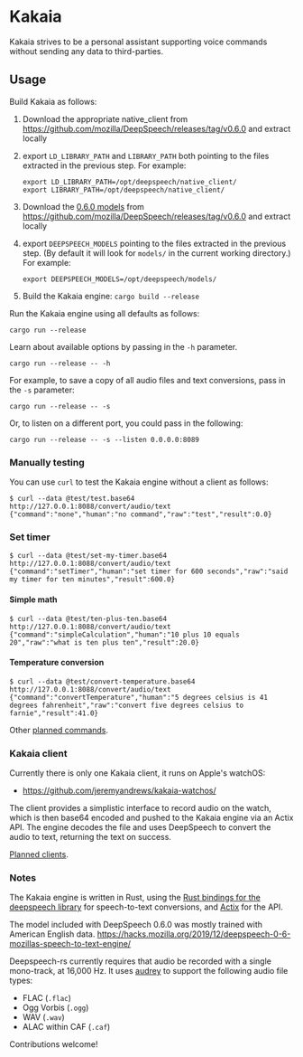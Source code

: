 # Kakaia

Kakaia strives to be a personal assistant supporting voice commands without sending any data to third-parties.

## Usage

Build Kakaia as follows:

1. Download the appropriate native_client from https://github.com/mozilla/DeepSpeech/releases/tag/v0.6.0 and extract locally
1. export `LD_LIBRARY_PATH` and `LIBRARY_PATH` both pointing to the files extracted in the previous step. For example:

    ```
    export LD_LIBRARY_PATH=/opt/deepspeech/native_client/
    export LIBRARY_PATH=/opt/deepspeech/native_client/
    ```

1. Download the [0.6.0 models](https://github.com/mozilla/DeepSpeech/releases/download/v0.6.0/deepspeech-0.6.0-models.tar.gz) from https://github.com/mozilla/DeepSpeech/releases/tag/v0.6.0 and extract locally
1. export `DEEPSPEECH_MODELS` pointing to the files extracted in the previous step. (By default it will look for `models/` in the current working directory.) For example:

    ```
    export DEEPSPEECH_MODELS=/opt/deepspeech/models/
    ```

1. Build the Kakaia engine: `cargo build --release`

Run the Kakaia engine using all defaults as follows:

    cargo run --release

Learn about available options by passing in the `-h` parameter.

    cargo run --release -- -h

For example, to save a copy of all audio files and text conversions, pass in the `-s` parameter:

    cargo run --release -- -s

Or, to listen on a different port, you could pass in the following:

    cargo run --release -- -s --listen 0.0.0.0:8089

### Manually testing

You can use `curl` to test the Kakaia engine without a client as follows:
```
$ curl --data @test/test.base64 http://127.0.0.1:8088/convert/audio/text
{"command":"none","human":"no command","raw":"test","result":0.0}
```

### Set timer
```
$ curl --data @test/set-my-timer.base64 http://127.0.0.1:8088/convert/audio/text
{"command":"setTimer","human":"set timer for 600 seconds","raw":"said my timer for ten minutes","result":600.0}
```

#### Simple math
```
$ curl --data @test/ten-plus-ten.base64 http://127.0.0.1:8088/convert/audio/text
{"command":"simpleCalculation","human":"10 plus 10 equals 20","raw":"what is ten plus ten","result":20.0}
```

#### Temperature conversion

```
$ curl --data @test/convert-temperature.base64 http://127.0.0.1:8088/convert/audio/text
{"command":"convertTemperature","human":"5 degrees celsius is 41 degrees fahrenheit","raw":"convert five degrees celsius to farnie","result":41.0}
```
Other [planned commands](https://github.com/jeremyandrews/kakaia/issues?utf8=%E2%9C%93&q=is%3Aissue+label%3Acommand).
### Kakaia client

Currently there is only one Kakaia client, it runs on Apple's watchOS:

- https://github.com/jeremyandrews/kakaia-watchos/

The client provides a simplistic interface to record audio on the watch, which is then base64 encoded and pushed to the Kakaia engine via an Actix API. The engine decodes the file and uses DeepSpeech to convert the audio to text, returning the text on success.

[Planned clients](https://github.com/jeremyandrews/kakaia/issues?utf8=%E2%9C%93&q=is%3Aissue+label%3AClient+).

### Notes

The Kakaia engine is written in Rust, using the [Rust bindings for the deepspeech library](https://github.com/RustAudio/deepspeech-rs) for speech-to-text conversions, and [Actix](https://actix.rs/) for the API.

The model included with DeepSpeech 0.6.0 was mostly trained with American English data. https://hacks.mozilla.org/2019/12/deepspeech-0-6-mozillas-speech-to-text-engine/

Deepspeech-rs currently requires that audio be recorded with a single mono-track, at 16,000 Hz. It uses [audrey](https://github.com/RustAudio/audrey) to support the following audio file types:

- FLAC (`.flac`)
- Ogg Vorbis (`.ogg`)
- WAV (`.wav`)
- ALAC within CAF (`.caf`)

Contributions welcome!
